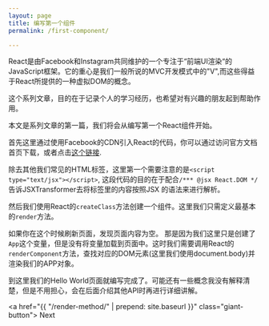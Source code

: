```yaml
---
layout: page
title: 编写第一个组件
permalink: /first-component/

---
```


React是由Facebook和Instagram共同维护的一个专注于“前端UI渲染“的JavaScript框架。它的重心是我们一般所说的MVC开发模式中的"V",而这些得益于React所提供的一种虚拟DOM的概念。

这个系列文章，目的在于记录个人的学习经历，也希望对有兴趣的朋友起到帮助作用。

本文是系列文章的第一篇，我们将会从编写第一个React组件开始。

<!-- ```
<!doctype html>
<html lang="en">
<head>
    <meta charset="UTF-8">
    <title>First Component</title>
    <script src="http://fb.me/react-0.11.1.js"></script>
    <script src="http://fb.me/JSXTransformer-0.11.1.js"></script>
</head>
<body>
<script type="text/jsx">
    /*** @jsx React.DOM */
    var APP = React.createClass({
        render:function(){
            return (
                <h1>Hello React</h1>
            )
        }
    });

    React.renderComponent(<APP />, document.body)
</script>
</body>
</html>
```
 -->
首先这里通过使用Facebook的CDN引入React的代码，你可以通过访问官方文档首页下载，或者点击[这个链接](http://facebook.github.io/react/downloads/react-0.11.1.zip).

除去其他我们常见的HTML标签，这里第一个需要注意的是`<script type="text/jsx"></script>`,
这段代码的目的在于配合`/*** @jsx React.DOM */`告诉JSXTransformer去将标签里的内容按照JSX
的语法来进行解析。

然后我们使用React的`createClass`方法创建一个组件。这里我们只需定义最基本的`render`方法。

如果你在这个时候刷新页面，发现页面内容为空。 那是因为我们这里只是创建了`App`这个变量，但是没有将变量加载到页面中。这时我们需要调用React的`renderComponent`方法，查找对应的DOM元素(这里我们使用document.body)并渲染我们的APP对象。

到这里我们的Hello World页面就编写完成了。可能还有一些概念我没有解释清楚，但是不用担心，会在后面介绍其他API时再进行详细讲解。

<a href="{{ "/render-method/" | prepend: site.baseurl }}" class="giant-button">
  Next
</a>


